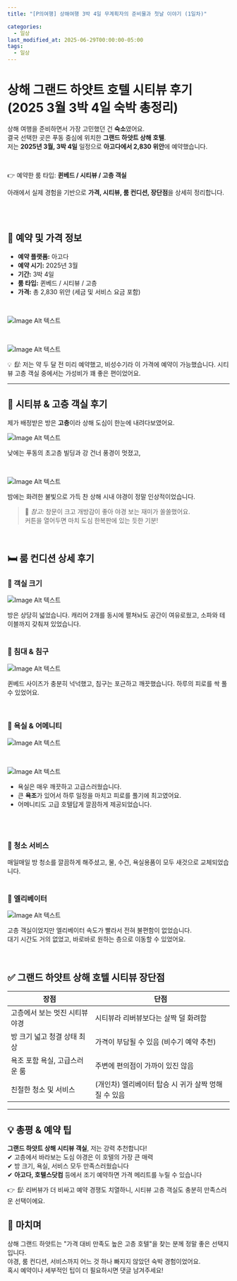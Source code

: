 ```yaml
---
title: "[P의여행] 상해여행 3박 4일 무계획자의 준비물과 첫날 이야기 (1일차)"

categories:
  - 일상
last_modified_at: 2025-06-29T00:00:00-05:00
tags:
  - 일상
---
```


# 상해 그랜드 하얏트 호텔 시티뷰 후기 (2025 3월 3박 4일 숙박 총정리)

상해 여행을 준비하면서 가장 고민했던 건 **숙소**였어요.   <br>
결국 선택한 곳은 푸동 중심에 위치한 **그랜드 하얏트 상해 호텔**.  <br>
저는 **2025년 3월, 3박 4일** 일정으로 **아고다에서 2,830 위안**에 예약했습니다. <br>

<br>

👉 예약한 룸 타입: **퀸베드 / 시티뷰 / 고층 객실** <br>

아래에서 실제 경험을 기반으로 **가격, 시티뷰, 룸 컨디션, 장단점**을 상세히 정리합니다.

<br>
<br>

## 📌 예약 및 가격 정보

- **예약 플랫폼:** 아고다
- **예약 시기:** 2025년 3월
- **기간:** 3박 4일
- **룸 타입:** 퀸베드 / 시티뷰 / 고층
- **가격:** 총 2,830 위안 (세금 및 서비스 요금 포함)

<br>

![Image Alt 텍스트](/assets/img/review/20250629/10.PNG) <br>

<br>

![Image Alt 텍스트](/assets/img/review/20250629/11.PNG) <br>


💡 *팁:* 저는 약 두 달 전 미리 예약했고, 비성수기라 이 가격에 예약이 가능했습니다. 시티뷰 고층 객실 중에서는 가성비가 꽤 좋은 편이었어요.

---

## 🌆 시티뷰 & 고층 객실 후기

제가 배정받은 방은 **고층**이라 상해 도심이 한눈에 내려다보였어요.   <br>

![Image Alt 텍스트](/assets/img/review/20250629/2.JPG) <br>

낮에는 푸동의 초고층 빌딩과 강 건너 풍경이 멋졌고,   <br>

<br>

![Image Alt 텍스트](/assets/img/review/20250629/7.JPG) <br>

밤에는 화려한 불빛으로 가득 찬 상해 시내 야경이 정말 인상적이었습니다. <br>

> 📝 *참고:* 창문이 크고 개방감이 좋아 야경 보는 재미가 쏠쏠했어요.  <br>
커튼을 열어두면 마치 도심 한복판에 있는 듯한 기분! <br>

<br>

## 🛏️ 룸 컨디션 상세 후기

### 🔹 객실 크기

![Image Alt 텍스트](/assets/img/review/20250629/5.JPG) <br>

방은 상당히 넓었습니다. 캐리어 2개를 동시에 펼쳐놔도 공간이 여유로웠고, 소파와 테이블까지 갖춰져 있었습니다. <br>
<br>

### 🔹 침대 & 침구
![Image Alt 텍스트](/assets/img/review/20250629/3.JPG) <br>

퀸베드 사이즈가 충분히 넉넉했고, 침구는 포근하고 깨끗했습니다. 하루의 피로를 싹 풀 수 있었어요. <br>

<br>

### 🔹 욕실 & 어메니티

![Image Alt 텍스트](/assets/img/review/20250629/4.JPG) <br>

<br>

![Image Alt 텍스트](/assets/img/review/20250629/5.JPG) <br>

- 욕실은 매우 깨끗하고 고급스러웠습니다.
- 큰 **욕조**가 있어서 하루 일정을 마치고 피로를 풀기에 최고였어요.
- 어메니티도 고급 호텔답게 깔끔하게 제공되었습니다.
<br>
<br>

### 🔹 청소 서비스
매일매일 방 청소를 깔끔하게 해주셨고, 물, 수건, 욕실용품이 모두 새것으로 교체되었습니다. <br>
<br>

### 🔹 엘리베이터


![Image Alt 텍스트](/assets/img/review/20250629/9.JPG) <br>

고층 객실이었지만 엘리베이터 속도가 빨라서 전혀 불편함이 없었습니다.  <br>
대기 시간도 거의 없었고, 바로바로 원하는 층으로 이동할 수 있었어요. <br>

<br>

## ✅ 그랜드 하얏트 상해 호텔 시티뷰 장단점

| 장점 | 단점 |
|-------|-------|
| 고층에서 보는 멋진 시티뷰 야경 | 시티뷰라 리버뷰보다는 살짝 덜 화려함 |
| 방 크기 넓고 청결 상태 최상 | 가격이 부담될 수 있음 (비수기 예약 추천) |
| 욕조 포함 욕실, 고급스러운 룸 | 주변에 편의점이 가까이 있진 않음 |
| 친절한 청소 및 서비스 | (개인차) 엘리베이터 탑승 시 귀가 살짝 멍해질 수 있음 |

---

## 💡 총평 & 예약 팁

**그랜드 하얏트 상해 시티뷰 객실**, 저는 강력 추천합니다!  
✔ 고층에서 바라보는 도심 야경은 이 호텔의 가장 큰 매력  
✔ 방 크기, 욕실, 서비스 모두 만족스러웠습니다  
✔ **아고다, 호텔스닷컴** 등에서 조기 예약하면 가격 메리트를 누릴 수 있습니다  

👉 *팁:* 리버뷰가 더 비싸고 예약 경쟁도 치열하니, 시티뷰 고층 객실도 충분히 만족스러운 선택이에요.


## 📝 마치며

상해 그랜드 하얏트는 "가격 대비 만족도 높은 고층 호텔"을 찾는 분께 정말 좋은 선택지입니다.  
야경, 룸 컨디션, 서비스까지 어느 것 하나 빠지지 않았던 숙박 경험이었어요.  
혹시 예약이나 세부적인 팁이 더 필요하시면 댓글 남겨주세요!


